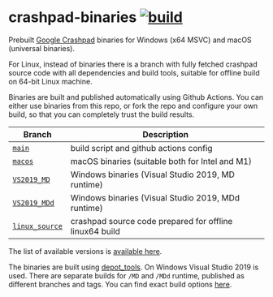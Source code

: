 # crashpad-binaries [![build](https://github.com/gavv/crashpad-binaries/actions/workflows/build.yml/badge.svg)](https://github.com/gavv/crashpad-binaries/actions/workflows/build.yml)

Prebuilt [Google Crashpad](https://chromium.googlesource.com/crashpad/crashpad) binaries for Windows (x64 MSVC) and macOS (universal binaries).

For Linux, instead of binaries there is a branch with fully fetched crashpad source code with all dependencies and build tools, suitable for offline build on 64-bit Linux machine.

Binaries are built and published automatically using Github Actions. You can either use binaries from this repo, or fork the repo and configure your own build, so that you can completely trust the build results.

Branch    | Description
--------- | ------
[`main`](https://github.com/gavv/crashpad-binaries) | build script and github actions config
[`macos`](https://github.com/gavv/crashpad-binaries/tree/macos) | macOS binaries (suitable both for Intel and M1)
[`VS2019_MD`](https://github.com/gavv/crashpad-binaries/tree/VS2019_MD) | Windows binaries (Visual Studio 2019, MD runtime)
[`VS2019_MDd`](https://github.com/gavv/crashpad-binaries/tree/VS2019_MDd) | Windows binaries (Visual Studio 2019, MDd runtime)
[`linux_source`](https://github.com/gavv/crashpad-binaries/tree/source) | crashpad source code prepared for offline linux64 build

The list of available versions is [available here](https://github.com/gavv/crashpad-binaries/tags).

The binaries are built using [depot_tools](https://www.chromium.org/developers/how-tos/install-depot-tools/). On Windows Visual Studio 2019 is used. There are separate builds for `/MD` and `/MDd` runtime, published as different branches and tags. You can find exact build options [here](https://github.com/gavv/crashpad-binaries/blob/main/.github/workflows/build.yml).

